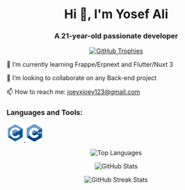 <h1 align="center">Hi 👋, I'm Yosef Ali</h1>
<h3 align="center">A 21-year-old passionate developer</h3>

<p align="center">
  <a href="https://github.com/itsyosefali/github-profile-trophy">
    <img src="https://github-profile-trophy.vercel.app/?username=itsyosefali&theme=onedark" alt="GitHub Trophies">
  </a>
</p>

🌱 I’m currently learning Frappe/Erpnext and Flutter/Nuxt 3

👯 I’m looking to collaborate on any Back-end project

📫 How to reach me: joeyxjoey123@gmail.com

<h3 align="left">Languages and Tools:</h3>
<p align="left">
  <a href="https://www.cprogramming.com/" target="_blank" rel="noreferrer">
    <img src="https://raw.githubusercontent.com/devicons/devicon/master/icons/c/c-original.svg" alt="C" width="40" height="40"/>
  </a>
  <a href="https://www.w3schools.com/cpp/" target="_blank" rel="noreferrer">
    <img src="https://raw.githubusercontent.com/devicons/devicon/master/icons/cplusplus/cplusplus-original.svg" alt="C++" width="40" height="40"/>
  </a>
  <!-- Add other languages and tools here -->
</p>

<p align="center">
  <img src="https://github-readme-stats.vercel.app/api/top-langs?username=itsyosefali&show_icons=true&locale=en&layout=compact" alt="Top Languages">
</p>

<p align="center">
  <img src="https://github-readme-stats.vercel.app/api?username=itsyosefali&show_icons=true&locale=en" alt="GitHub Stats">
</p>

<p align="center">
  <img src="https://github-readme-streak-stats.herokuapp.com/?user=itsyosefali&" alt="GitHub Streak Stats">
</p>
